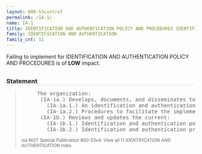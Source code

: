 ```yaml
---
layout: 800-53control
permalink: /IA-1/
name: IA-1
title: IDENTIFICATION AND AUTHENTICATION POLICY AND PROCEDURES IDENTIFICATION AND AUTHENTICATION
family: IDENTIFICATION AND AUTHENTICATION
family_cnt: 11
---
```

<p class="text-info">Failing to implement for IDENTIFICATION AND AUTHENTICATION POLICY AND PROCEDURES is of <b>LOW</b> impact.</p>

<h3 style="border-bottom:1px solid #ddd;margin:30px 0 8px 0;">Statement</h3>
<blockquote>
<pre>     The organization: 
      (IA-1a.) Develops, documents, and disseminates to [Assignment: organization-defined personnel or roles]: 
        (IA-1a.1.) An identification and authentication policy that addresses purpose, scope, roles, responsibilities, management commitment, coordination among organizational entities, and compliance; and 
        (IA-1a.2.) Procedures to facilitate the implementation of the identification and authentication policy and associated identification and authentication controls; and 
      (IA-1b.) Reviews and updates the current: 
        (IA-1b.1.) Identification and authentication policy [Assignment: organization-defined frequency]; and 
        (IA-1b.2.) Identification and authentication procedures [Assignment: organization-defined frequency]. 
</pre>
<p><small>via NIST Special Publication 800-53v4. View all 11 <i>IDENTIFICATION AND AUTHENTICATION</i> rules. <a href="/cce/ssg/group/$Group_id"><span class="glyphicon glyphicon-link"></span></a> </small></p>
</blockquote>

